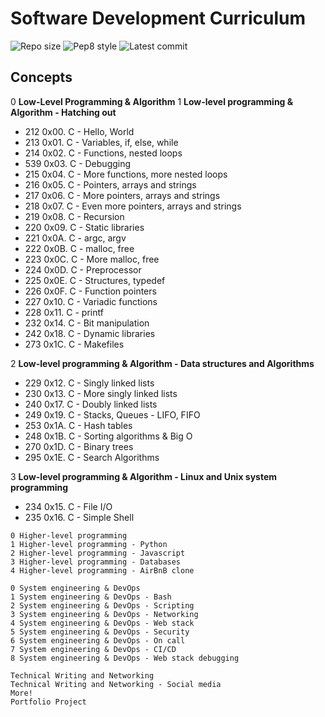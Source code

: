 # Software Development Curriculum

![Repo size](https://img.shields.io/github/repo-size/AsuweRich/S.E_Bounty)
![Pep8 style](https://img.shields.io/badge/PEP8-style%20guide-purple?style=round-square)
![Latest commit](https://img.shields.io/github/last-commit/AsuweRich/S.E_Bounty/main?style=round-square)

## Concepts

0 **Low-Level Programming & Algorithm**
1 **Low-level programming & Algorithm - Hatching out**
  -   212 0x00. C - Hello, World
  -   213 0x01. C - Variables, if, else, while
  -   214 0x02. C - Functions, nested loops 
  -   539 0x03. C - Debugging
  -   215 0x04. C - More functions, more nested loops
  -   216 0x05. C - Pointers, arrays and strings
  -   217 0x06. C - More pointers, arrays and strings
  -   218 0x07. C - Even more pointers, arrays and strings
  -   219 0x08. C - Recursion
  -   220 0x09. C - Static libraries
  -   221 0x0A. C - argc, argv
  -   222 0x0B. C - malloc, free
  -   223 0x0C. C - More malloc, free
  -   224 0x0D. C - Preprocessor
  -   225 0x0E. C - Structures, typedef
  -   226 0x0F. C - Function pointers
  -   227 0x10. C - Variadic functions
  -   228 0x11. C - printf
  -   232 0x14. C - Bit manipulation
  -   242 0x18. C - Dynamic libraries
  -   273 0x1C. C - Makefiles
  
2 **Low-level programming & Algorithm - Data structures and Algorithms**
  -   229 0x12. C - Singly linked lists
  -   230 0x13. C - More singly linked lists
  -   240 0x17. C - Doubly linked lists
  -   249 0x19. C - Stacks, Queues - LIFO, FIFO
  -   253 0x1A. C - Hash tables
  -   248 0x1B. C - Sorting algorithms & Big O
  -   270 0x1D. C - Binary trees
  -   295 0x1E. C - Search Algorithms
  
3 **Low-level programming & Algorithm - Linux and Unix system programming**
  -   234 0x15. C - File I/O
  -   235 0x16. C - Simple Shell

```
0 Higher-level programming
1 Higher-level programming - Python
2 Higher-level programming - Javascript
3 Higher-level programming - Databases
4 Higher-level programming - AirBnB clone
```
```
0 System engineering & DevOps
1 System engineering & DevOps - Bash
2 System engineering & DevOps - Scripting
3 System engineering & DevOps - Networking
4 System engineering & DevOps - Web stack
5 System engineering & DevOps - Security
6 System engineering & DevOps - On call
7 System engineering & DevOps - CI/CD
8 System engineering & DevOps - Web stack debugging
```
```
Technical Writing and Networking
Technical Writing and Networking - Social media
More!
Portfolio Project
```

